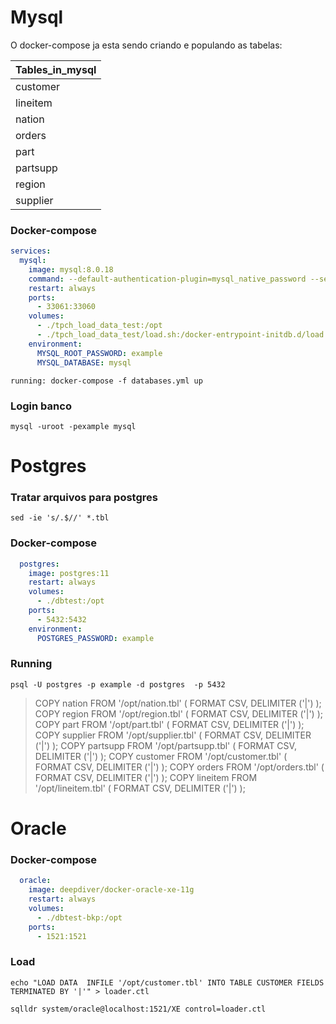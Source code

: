 # Mysql

O docker-compose ja esta sendo criando e populando as tabelas:

| Tables_in_mysql |
| --------------- |
| customer |
| lineitem |
| nation |
| orders |
| part |
| partsupp |
| region |
| supplier |

### Docker-compose

```yml
services:
  mysql:
    image: mysql:8.0.18
    command: --default-authentication-plugin=mysql_native_password --secure-file-priv=/opt --lower-case-table-names=1
    restart: always
    ports:
      - 33061:33060
    volumes:
      - ./tpch_load_data_test:/opt
      - ./tpch_load_data_test/load.sh:/docker-entrypoint-initdb.d/load.sh
    environment:
      MYSQL_ROOT_PASSWORD: example
      MYSQL_DATABASE: mysql
```

`running: docker-compose -f databases.yml up`

### Login banco

`mysql -uroot -pexample mysql`

# Postgres

### Tratar arquivos para postgres

`sed -ie 's/.$//' *.tbl`

### Docker-compose

```yml
  postgres:
    image: postgres:11
    restart: always
    volumes:
      - ./dbtest:/opt
    ports:
      - 5432:5432
    environment:
      POSTGRES_PASSWORD: example
```

### Running

`psql -U postgres -p example -d postgres  -p 5432`

>COPY nation FROM '/opt/nation.tbl' ( FORMAT CSV, DELIMITER ('|') );
>COPY region FROM '/opt/region.tbl' ( FORMAT CSV, DELIMITER ('|') );
>COPY part FROM '/opt/part.tbl' ( FORMAT CSV, DELIMITER ('|') );
>COPY supplier FROM '/opt/supplier.tbl' ( FORMAT CSV, DELIMITER ('|') );
>COPY partsupp FROM '/opt/partsupp.tbl' ( FORMAT CSV, DELIMITER ('|') );
>COPY customer FROM '/opt/customer.tbl' ( FORMAT CSV, DELIMITER ('|') );
>COPY orders FROM '/opt/orders.tbl' ( FORMAT CSV, DELIMITER ('|') );
>COPY lineitem FROM '/opt/lineitem.tbl' ( FORMAT CSV, DELIMITER ('|') );

# Oracle

### Docker-compose

```yml
  oracle:
    image: deepdiver/docker-oracle-xe-11g
    restart: always
    volumes:
      - ./dbtest-bkp:/opt
    ports:
      - 1521:1521
```

### Load

`echo "LOAD DATA  INFILE '/opt/customer.tbl' INTO TABLE CUSTOMER FIELDS TERMINATED BY '|'" > loader.ctl`

`sqlldr system/oracle@localhost:1521/XE control=loader.ctl`
